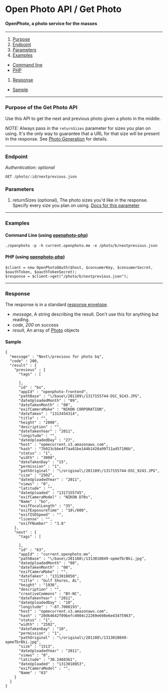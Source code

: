 Open Photo API / Get Photo
=======================
#### OpenPhoto, a photo service for the masses

----------------------------------------

1. [Purpose][purpose]
1. [Endpoint][endpoint]
1. [Parameters][parameters]
1. [Examples][examples]
  * [Command line][example-cli]
  * [PHP][example-php]
1. [Response][response]
  * [Sample][sample]

----------------------------------------

<a name="purpose"></a>
### Purpose of the Get Photo API

Use this API to get the next and previous photo given a photo in the middle.

_NOTE:_ Always pass in the `returnSizes` parameter for sizes you plan on using. It's the only way to guarantee that a URL for that size will be present in the response. See [Photo Generation][photogeneration] for details.

----------------------------------------

<a name="endpoint"></a>
### Endpoint

_Authentication: optional_

    GET /photo/:id/nextprevious.json

<a name="parameters"></a>
### Parameters

1.  returnSizes (optional), The photo sizes you'd like in the response. Specify every size you plan on using. [Docs for this parameter][ReturnSizes]

----------------------------------------

<a name="examples"></a>
### Examples

<a name="example-cli"></a>
#### Command Line (using [openphoto-php][openphoto-php])

    ./openphoto -p -h current.openphoto.me -e /photo/b/nextprevious.json

<a name="example-php"></a>
#### PHP (using [openphoto-php][openphoto-php])

    $client = new OpenPhotoOAuth($host, $consumerKey, $consumerSecret, $oauthToken, $oauthTokenSecret);
    $response = $client->get("/photo/b/nextprevious.json");

----------------------------------------

<a name="response"></a>
### Response

The response is in a standard [response envelope][Envelope].

* _message_, A string describing the result. Don't use this for anything but reading.
* _code_, _200_ on success
* _result_, An array of [Photo][Photo] objects

<a name="sample"></a>
#### Sample

    {
      "message" : "Next\/previous for photo bq",
      "code" : 200,
      "result" : {
        "previous" : {
          "tags" : [
            
          ],
          "id" : "bo",
          "appId" : "openphoto-frontend",
          "pathBase" : "\/base\/201109\/1317155744-DSC_9243.JPG",
          "dateUploadedMonth" : "09",
          "dateTakenMonth" : "08",
          "exifCameraMake" : "NIKON CORPORATION",
          "dateTaken" : "1313454314",
          "title" : "",
          "height" : "2000",
          "description" : "",
          "dateTakenYear" : "2011",
          "longitude" : "",
          "dateUploadedDay" : "27",
          "host" : "opmecurrent.s3.amazonaws.com",
          "hash" : "7b923cbbe4f7aa81be144b1420a99711ad57106b",
          "status" : "1",
          "width" : "3008",
          "dateTakenDay" : "15",
          "permission" : "1",
          "pathOriginal" : "\/original\/201109\/1317155744-DSC_9243.JPG",
          "size" : "2502",
          "dateUploadedYear" : "2011",
          "views" : "0",
          "latitude" : "",
          "dateUploaded" : "1317155745",
          "exifCameraModel" : "NIKON D70s",
          "Name" : "bo",
          "exifFocalLength" : "35",
          "exifExposureTime" : "10\/600",
          "exifISOSpeed" : "",
          "license" : "",
          "exifFNumber" : "3.8"
        },
        "next" : {
          "tags" : [
            
          ],
          "id" : "63",
          "appId" : "current.openphoto.me",
          "pathBase" : "\/base\/201108\/1313010849-opmeTbrBki.jpg",
          "dateUploadedMonth" : "08",
          "dateTakenMonth" : "08",
          "exifCameraMake" : "",
          "dateTaken" : "1313010850",
          "title" : "Gulf Shores, AL",
          "height" : "1936",
          "description" : "",
          "creativeCommons" : "BY-NC",
          "dateTakenYear" : "2011",
          "dateUploadedDay" : "10",
          "longitude" : "-87.7008193",
          "host" : "opmecurrent.s3.amazonaws.com",
          "hash" : "20d64642f09befc4004c22269e698e6e43475963",
          "status" : "1",
          "width" : "2592",
          "dateTakenDay" : "10",
          "permission" : "1",
          "pathOriginal" : "\/original\/201108\/1313010849-opmeTbrBki.jpg",
          "size" : "1513",
          "dateUploadedYear" : "2011",
          "views" : "0",
          "latitude" : "30.2460361",
          "dateUploaded" : "1313010853",
          "exifCameraModel" : "",
          "Name" : "63"
        }
      }
    }

[Envelope]: Envelope.markdown
[Photo]: ../schemas/Photo.markdown
[purpose]: #purpose
[endpoint]: #endpoint
[parameters]: #parameters
[examples]: #examples
[example-cli]: #example-cli
[example-php]: #example-php
[response]: #response
[sample]: #sample
[photogeneration]: ../faq/PhotoGeneration.markdown
[ReturnSizes]: ../faq/ReturnSizes.markdown
[openphoto-php]: https://github.com/openphoto/openphoto-php
